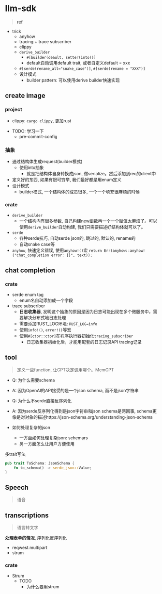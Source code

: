# llm-sdk

> [ref](https://github.com/tyrchen/llm-sdk)

- trick
    * anyhow
    * tracing + trace subscriber
    * clippy
    * `derive_builder`
        + `#[builder(deault, setter(into))]`
        + default自动调用default trait, 或者自定义default = xxx
    * `#[serde(rename_all="snake_case")]`, `#[serde(rename = "XXX")]`
    * 设计模式
        + builder pattern: 可以使用derive builder快速实现

## create image

### project

* clippy: `cargo clippy`, 更加rust
- TODO: 学习一下
    * pre-commit-config

### 抽象

- 通过结构体生成request(builder模式)
    * 使用into抽象
        + 就是把结构体自身转换成json, 做serialize。然后添加到req的client中
- 定义好的东西, 如果有限可穷举, 我们最好都是用enum定义
- 设计模式
    * builder模式, 一个结构体的成员很多, 一个一个填充很麻烦的时候

### crate

- `derive_builder`
    - 一个结构内有很多参数, 自己构建new函数再一个一个赋值太麻烦了。可以使用`derive_builder`自动构建, 我们只需要描述好结构体就可以了。
- `serde`
    * 各种serde技巧, 自动serde json的, 跳过的, 默认的, rename的
    * 自动snake case等
- `anyhow`, 快速定义错误, 使用`anyhow!()`宏
    `return Err(anyhow::anyhow!("chat_completion error: {}", text));`

## chat completion

### crate

- serde enum tag
    * enum名自动添加成一个字段
- trace subscriber
    * **日志收集器**, 发明这个抽象的原因是因为日志可能出现在多个微服务中，需要解决分布式地日志处理
    * 需要添加RUST_LOG环境: `RUST_LOG=info`
    * 使用`info!()`, `error!()`等宏
    * 使用`#[ctor::ctor]`在程序执行器初始化`tracing_subscriber`
        + 日志收集器初始化后，才能用配套的日志记录API tracing记录


## tool

> 定义一些function, 让GPT决定调用哪个。MemGPT

- Q: 为什么需要schema
- A: 因为OpenAI的API接受的是一个json schema, 而不是json字符串
- Q: 为什么不serde直接反序列化
- A: 因为serde反序列化得到是json字符串和json schema是两回事, schema更像是对对象的描述https://json-schema.org/understanding-json-schema

- 如何处理复杂的json
    * 一方面如何处理复杂json: schemars
    * 另一方面怎么让用户方便使用

多trait写法

```rust
pub trait ToSchema: JsonSchema {
    fn to_schema() -> serde_json::Value;
}
```

## Speech

> 语音


## transcriptions

> 语言转文字

**处理表单的情况**, 序列化反序列化

- reqwest.multipart
- strum

### crate

- Strum
    * TODO
        + 为什么要用strum





